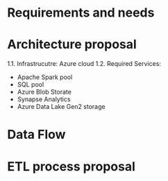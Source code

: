 # Requirements and needs

  
# Architecture proposal
1.1. Infrastrucutre: Azure cloud
1.2. Required Services:
- Apache Spark pool
- SQL pool
- Azure Blob Storate
- Synapse Analytics
- Azure Data Lake Gen2 storage

# Data Flow
# ETL process proposal
# 
  






  
    
